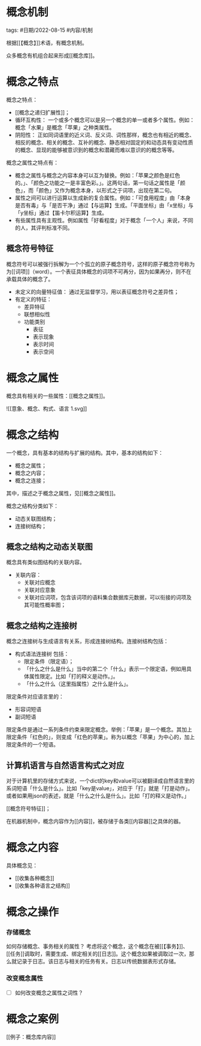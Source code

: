 # 概念机制

tags: #日期/2022-08-15 #内容/机制 

根据[[【概念】]]术语，有概念机制。

众多概念有机组合起来形成[[概念库]]。

# 概念之特点


概念之特点：
-   [[概念之递归扩展性]]；
- 循环互构性：
  一个或多个概念可以是另一个概念的单一或者多个属性。例如：概念「水果」是概念「苹果」之种类属性。
- 阴阳性：
  正如同词语里的近义词、反义词、词性那样，概念也有相近的概念、相反的概念、相关的概念、互补的概念、静态相对固定的和动态具有变动性质的概念、显现的能够被意识到的概念和潜藏而难以意识的的概念等等。

概念之属性之特点有：
- 概念之属性与概念之内容本身可以互为替换。例如：「苹果之颜色是红色的。」、「颜色之功能之一是丰富色彩。」。这两句话，第一句话之属性是「颜色」，而「颜色」又作为概念本身，以形式之于词项，出现在第二句。
- 属性之间可以进行运算以生成新的复合属性。例如：「可食用程度」由「本身是否有毒」与「是否干净」通过【与运算】生成。「平面坐标」由「x坐标」与「y坐标」通过【笛卡尔积运算】生成。
- 有些属性具有主观性。例如属性「好看程度」对于概念「一个人」来说，不同的人，其评判标准不同。



## 概念符号特征


概念符号可以被强行拆解为一个个孤立的原子概念符号，这样的原子概念符号称为为[[词项]]（word）。一个表征具体概念的词项不可再分，因为如果再分，则不在承载具体的概念了。

- 未定义的向量特征值：
	通过无监督学习，用以表征概念符号之差异性；
- 有定义的特征：
	- 差异特征
	- 联想相似性
	- 功能类别
		- 表征
		- 表示现象
		- 表示时间
		- 表示空间


# 概念之属性

概念具有相关的一些属性：[[概念之属性]]。

![[意象、概念、构式、语言 1.svg]]



# 概念之结构

一个概念，具有基本的结构与扩展的结构。其中，基本的结构如下：

- 概念之属性；
- 概念之内容；
- 概念之连接；

其中，描述之于概念之属性，见[[概念之属性]]。


概念之结构分类如下：
- 动态关联图结构；
- 连接树结构；


## 概念之结构之动态关联图

概念具有类似图结构的关联内容。

- 关联内容：
	- 关联对应概念
	- 关联对应意象
	- 关联对应词项，包含该词项的语料集合数据库元数据，可以衔接的词项及其可能性概率图；



## 概念之结构之连接树


概念之连接树与生成语言有关系，形成连接树结构。连接树结构包括：
- 构式语法连接树
  包括：
	- 限定条件（限定语）；
	- 「什么之什么是什么」当中的第二个「什么」表示一个限定语，例如用具体属性限定。比如「打的释义是动作。」。
	- 「什么之什么（这里指属性）之什么是什么」。




限定条件对应语言里的：
- 形容词短语
- 副词短语



限定条件是通过一系列条件约束来限定概念。举例：「苹果」是一个概念。其加上限定条件「红色的」，则变成「红色的苹果」。称为以概念「苹果」为中心的，加上限定条件的一个短语。


## 计算机语言与自然语言构式之对应

对于计算机里的存储方式来说，一个dict的key和value可以被翻译成自然语言里的系词短语「什么是什么」。比如「key是value」，对应于「打」就是「打是动作」。或者如果用json的表述，就是「什么之什么是什么」。比如「打的释义是动作。」



[[概念符号特征]]；

在机器机制中，概念内容作为[[内容]]，被存储于各类[[内容器]]之具体的器。



# 概念之内容

具体概念见：
- [[收集各种概念]]
- [[收集各种语言之结构]]



# 概念之操作

### 存储概念

如何存储概念、事务相关的属性？
考虑将这个概念，这个概念在被[[【事务】]]、[[任务]]调取时，需要生成、绑定相关的[[日志]]。这个概念如果被调取过一次，那么就记录于日志。该日志与相关的任务有关。日志以传统数据表形式存储。

### 改变概念属性


- [ ] 如何改变概念之属性之词性？




# 概念之案例


[[例子：概念库内容]]